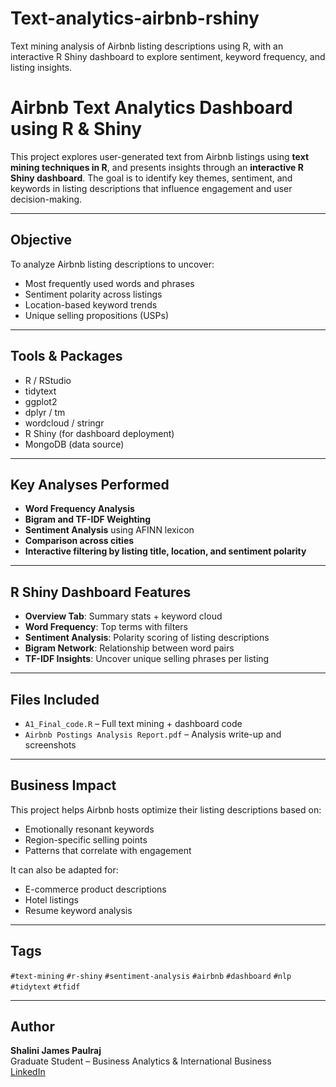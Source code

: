 # Text-analytics-airbnb-rshiny
Text mining analysis of Airbnb listing descriptions using R, with an interactive R Shiny dashboard to explore sentiment, keyword frequency, and listing insights.
#  Airbnb Text Analytics Dashboard using R & Shiny

This project explores user-generated text from Airbnb listings using **text mining techniques in R**, and presents insights through an **interactive R Shiny dashboard**. The goal is to identify key themes, sentiment, and keywords in listing descriptions that influence engagement and user decision-making.

---

##  Objective

To analyze Airbnb listing descriptions to uncover:
- Most frequently used words and phrases
- Sentiment polarity across listings
- Location-based keyword trends
- Unique selling propositions (USPs)

---

##  Tools & Packages

- R / RStudio
- tidytext
- ggplot2
- dplyr / tm
- wordcloud / stringr
- R Shiny (for dashboard deployment)
- MongoDB (data source)

---

## Key Analyses Performed

- **Word Frequency Analysis**
- **Bigram and TF-IDF Weighting**
- **Sentiment Analysis** using AFINN lexicon
- **Comparison across cities**
- **Interactive filtering by listing title, location, and sentiment polarity**

---

##  R Shiny Dashboard Features

- **Overview Tab**: Summary stats + keyword cloud
- **Word Frequency**: Top terms with filters
- **Sentiment Analysis**: Polarity scoring of listing descriptions
- **Bigram Network**: Relationship between word pairs
- **TF-IDF Insights**: Uncover unique selling phrases per listing

---

##  Files Included

- `A1_Final_code.R` – Full text mining + dashboard code
- `Airbnb Postings Analysis Report.pdf` – Analysis write-up and screenshots

---

##  Business Impact

This project helps Airbnb hosts optimize their listing descriptions based on:
- Emotionally resonant keywords
- Region-specific selling points
- Patterns that correlate with engagement

It can also be adapted for:
- E-commerce product descriptions
- Hotel listings
- Resume keyword analysis

---

##  Tags

`#text-mining` `#r-shiny` `#sentiment-analysis` `#airbnb` `#dashboard` `#nlp` `#tidytext` `#tfidf`

---

##  Author

**Shalini James Paulraj**  
Graduate Student – Business Analytics & International Business  
[LinkedIn](https://linkedin.com/in/shalinijamespaulraj)
